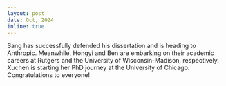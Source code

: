 ```yaml
---
layout: post
date: Oct, 2024
inline: true
---
```


Sang has successfully defended his dissertation and is heading to Anthropic. Meanwhile, Hongyi and Ben are embarking on their academic careers at Rutgers and the University of Wisconsin-Madison, respectively. Xuchen is starting her PhD journey at the University of Chicago. Congratulations to everyone!